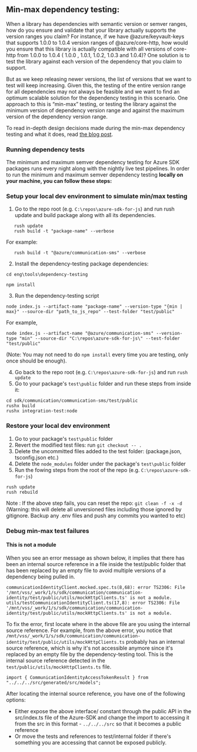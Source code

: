## Min-max dependency testing:

When a library has dependencies with semantic version or semver ranges, how do you ensure and validate that your library actually supports the version ranges you claim? For instance, if we have @azure/keyvault-keys that supports 1.0.0 to 1.0.4 version ranges of @azure/core-http, how would you ensure that this library is actually compatible with all versions of core-http from 1.0.0 to 1.0.4 ( 1.0.0 , 1.0.1, 1.0.2, 1.0.3 and 1.0.4)? One solution is to test the library against each version of the dependency that you claim to support.

But as we keep releasing newer versions, the list of versions that we want to test will keep increasing. Given this, the testing of the entire version range for all dependencies may not always be feasible and we want to find an optimum scalable solution for the dependency testing in this scenario. One approach to this is “min-max” testing, or testing the library against the minimum version of dependency version range and against the maximum version of the dependency version range.

To read in-depth design decisions made during the min-max dependency testing and what it does, read [the blog post](https://devblogs.microsoft.com/azure-sdk/testing-semver-dependency-ranges/).

### Running dependency tests

The minimum and maximum semver dependency testing for Azure SDK packages runs every night along with the nightly live test pipelines.
In order to run the minimum and maximum semver dependency testing **locally on your machine, you can follow these steps:**

### Setup your local dev environment to simulate min/max testing

1. Go to the repo root (e.g. `C:\repos\azure-sdk-for-js`) and run rush update and build package along with all its dependencies.

```
   rush update
   rush build -t "package-name" --verbose
```

For example:

```
   rush build -t "@azure/communication-sms" --verbose
```

2. Install the dependency-testing package dependencies:

```
cd eng\tools\dependency-testing

npm install
```

3. Run the dependency-testing script

```
node index.js --artifact-name "package-name" --version-type "{min | max}" --source-dir "path_to_js_repo" --test-folder "test/public"
```

For example,

```
node index.js --artifact-name "@azure/communication-sms" --version-type "min" --source-dir "C:\repos\azure-sdk-for-js\" --test-folder "test/public"
```

(Note: You may not need to do `npm install` every time you are testing, only once should be enough).

4. Go back to the repo root (e.g. `C:\repos\azure-sdk-for-js`) and run `rush update`
5. Go to your package's `test\public` folder and run these steps from inside it:

```
cd sdk/communication/communication-sms/test/public
rushx build
rushx integration-test:node
```

### Restore your local dev environment

1. Go to your package's `test\public` folder
2. Revert the modified test files: run `git checkout -- .`
3. Delete the uncommitted files added to the test folder: (package.json, tsconfig.json etc.)
4. Delete the `node_modules` folder under the package's `test\public` folder
5. Run the fowing steps from the root of the repo (e.g. `C:\repos\azure-sdk-for-js`)

```
rush update
rush rebuild
```

Note : If the above step fails, you can reset the repo: `git clean -f -x -d` (Warning: this will delete all unversioned files including those ignored by gitignore. Backup any .env files and push any commits you wanted to etc)

### Debug min-max test failures

#### This is not a module
When you see an error message as shown below, it implies that there has been an internal source reference in a file inside the test/public folder that has been replaced by an empty file to avoid multiple versions of a dependency being pulled in.

```
communicationIdentityClient.mocked.spec.ts(8,68): error TS2306: File '/mnt/vss/_work/1/s/sdk/communication/communication-identity/test/public/utils/mockHttpClients.ts' is not a module.
utils/testCommunicationIdentityClient.ts(17,8): error TS2306: File '/mnt/vss/_work/1/s/sdk/communication/communication-identity/test/public/utils/mockHttpClients.ts' is not a module.
```
To fix the error, first locate where in the above file are you using the internal source reference. For example, from the above error, you notice that `/mnt/vss/_work/1/s/sdk/communication/communication-identity/test/public/utils/mockHttpClients.ts` probably has an internal source reference, which is why it's not accessible anymore since it's replaced by an empty file by the dependency-testing tool. This is the internal source reference detected in the `test/public/utils/mockHttpClients.ts` file.
```
import { CommunicationIdentityAccessTokenResult } from "../../../src/generated/src/models";
```
After locating the internal source reference, you have one of the following options:
- Either expose the above interface/ constant through the public API in the src/index.ts file of the Azure-SDK and change the import to accessing it from the src in this format - `../../../src` so that it becomes a public reference
- Or move the tests and references to test/internal folder if there's something you are accessing that cannot be exposed publicly.
